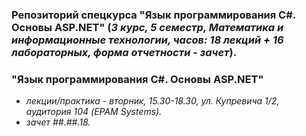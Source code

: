 ### Репозиторий спецкурса "Язык программирования C#. Основы ASP.NET" (*3 курс, 5 семестр, Математика и информационные технологии, часов: 18 лекций + 16 лабораторных, форма отчетности - зачет*).

### "Язык программирования C#. Основы ASP.NET"

  - *лекции/практика - вторник, 15.30-18.30, ул. Купревича 1/2, аудитория 104 (EPAM Systems).*
  - *зачет ##.##.18.*
